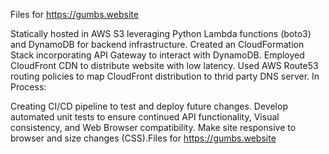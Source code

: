 Files for https://gumbs.website

Statically hosted in AWS S3 leveraging Python Lambda functions (boto3) and DynamoDB for backend infrastructure.
Created an CloudFormation Stack incorporating API Gateway to interact with DynamoDB.
Employed CloudFront CDN to distribute website with low latency.
Used AWS Route53 routing policies to map CloudFront distribution to thrid party DNS server.
In Process:

Creating CI/CD pipeline to test and deploy future changes.
Develop automated unit tests to ensure continued API functionality, Visual consistency, and Web Browser compatibility.
Make site responsive to browser and size changes (CSS).Files for https://gumbs.website
